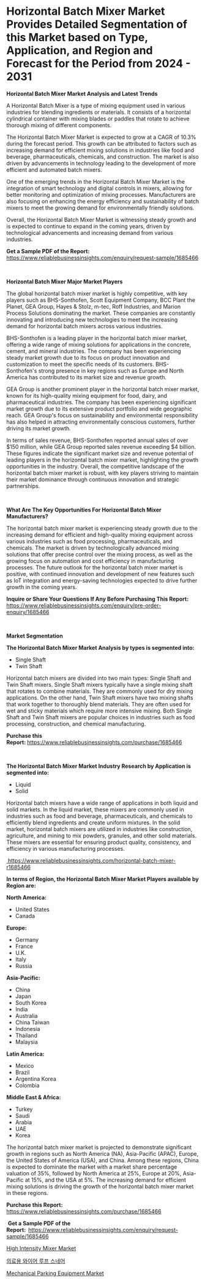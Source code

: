 <p><h1>Horizontal Batch Mixer Market Provides Detailed Segmentation of this Market based on Type, Application, and Region and Forecast for the Period from 2024 - 2031</h1></p><p><strong>Horizontal Batch Mixer Market Analysis and Latest Trends</strong></p>
<p><p>A Horizontal Batch Mixer is a type of mixing equipment used in various industries for blending ingredients or materials. It consists of a horizontal cylindrical container with mixing blades or paddles that rotate to achieve thorough mixing of different components.</p><p>The Horizontal Batch Mixer Market is expected to grow at a CAGR of 10.3% during the forecast period. This growth can be attributed to factors such as increasing demand for efficient mixing solutions in industries like food and beverage, pharmaceuticals, chemicals, and construction. The market is also driven by advancements in technology leading to the development of more efficient and automated batch mixers.</p><p>One of the emerging trends in the Horizontal Batch Mixer Market is the integration of smart technology and digital controls in mixers, allowing for better monitoring and optimization of mixing processes. Manufacturers are also focusing on enhancing the energy efficiency and sustainability of batch mixers to meet the growing demand for environmentally friendly solutions.</p><p>Overall, the Horizontal Batch Mixer Market is witnessing steady growth and is expected to continue to expand in the coming years, driven by technological advancements and increasing demand from various industries.</p></p>
<p><strong>Get a Sample PDF of the Report:&nbsp;</strong> <a href="https://www.reliablebusinessinsights.com/enquiry/request-sample/1685466">https://www.reliablebusinessinsights.com/enquiry/request-sample/1685466</a></p>
<p>&nbsp;</p>
<p><strong>Horizontal Batch Mixer Major Market Players</strong></p>
<p><p>The global horizontal batch mixer market is highly competitive, with key players such as BHS-Sonthofen, Scott Equipment Company, BCC Plant the Planet, GEA Group, Hayes & Stolz, m-tec, Roff Industries, and Marion Process Solutions dominating the market. These companies are constantly innovating and introducing new technologies to meet the increasing demand for horizontal batch mixers across various industries.</p><p>BHS-Sonthofen is a leading player in the horizontal batch mixer market, offering a wide range of mixing solutions for applications in the concrete, cement, and mineral industries. The company has been experiencing steady market growth due to its focus on product innovation and customization to meet the specific needs of its customers. BHS-Sonthofen's strong presence in key regions such as Europe and North America has contributed to its market size and revenue growth.</p><p>GEA Group is another prominent player in the horizontal batch mixer market, known for its high-quality mixing equipment for food, dairy, and pharmaceutical industries. The company has been experiencing significant market growth due to its extensive product portfolio and wide geographic reach. GEA Group's focus on sustainability and environmental responsibility has also helped in attracting environmentally conscious customers, further driving its market growth.</p><p>In terms of sales revenue, BHS-Sonthofen reported annual sales of over $150 million, while GEA Group reported sales revenue exceeding $4 billion. These figures indicate the significant market size and revenue potential of leading players in the horizontal batch mixer market, highlighting the growth opportunities in the industry. Overall, the competitive landscape of the horizontal batch mixer market is robust, with key players striving to maintain their market dominance through continuous innovation and strategic partnerships.</p></p>
<p>&nbsp;</p>
<p><strong>What Are The Key Opportunities For Horizontal Batch Mixer Manufacturers?</strong></p>
<p><p>The horizontal batch mixer market is experiencing steady growth due to the increasing demand for efficient and high-quality mixing equipment across various industries such as food processing, pharmaceuticals, and chemicals. The market is driven by technologically advanced mixing solutions that offer precise control over the mixing process, as well as the growing focus on automation and cost efficiency in manufacturing processes. The future outlook for the horizontal batch mixer market is positive, with continued innovation and development of new features such as IoT integration and energy-saving technologies expected to drive further growth in the coming years.</p></p>
<p><strong>Inquire or Share Your Questions If Any Before Purchasing This Report:</strong> <a href="https://www.reliablebusinessinsights.com/enquiry/pre-order-enquiry/1685466">https://www.reliablebusinessinsights.com/enquiry/pre-order-enquiry/1685466</a></p>
<p>&nbsp;</p>
<p><strong>Market Segmentation</strong></p>
<p><strong>The Horizontal Batch Mixer Market Analysis by types is segmented into:</strong></p>
<p><ul><li>Single Shaft</li><li>Twin Shaft</li></ul></p>
<p><p>Horizontal batch mixers are divided into two main types: Single Shaft and Twin Shaft mixers. Single Shaft mixers typically have a single mixing shaft that rotates to combine materials. They are commonly used for dry mixing applications. On the other hand, Twin Shaft mixers have two mixing shafts that work together to thoroughly blend materials. They are often used for wet and sticky materials which require more intensive mixing. Both Single Shaft and Twin Shaft mixers are popular choices in industries such as food processing, construction, and chemical manufacturing.</p></p>
<p><strong>Purchase this Report:&nbsp;</strong><a href="https://www.reliablebusinessinsights.com/purchase/1685466">https://www.reliablebusinessinsights.com/purchase/1685466</a></p>
<p>&nbsp;</p>
<p><strong>The Horizontal Batch Mixer Market Industry Research by Application is segmented into:</strong></p>
<p><ul><li>Liquid</li><li>Solid</li></ul></p>
<p><p>Horizontal batch mixers have a wide range of applications in both liquid and solid markets. In the liquid market, these mixers are commonly used in industries such as food and beverage, pharmaceuticals, and chemicals to efficiently blend ingredients and create uniform mixtures. In the solid market, horizontal batch mixers are utilized in industries like construction, agriculture, and mining to mix powders, granules, and other solid materials. These mixers are essential for ensuring product quality, consistency, and efficiency in various manufacturing processes.</p></p>
<p><a href="https://www.reliablebusinessinsights.com/horizontal-batch-mixer-r1685466">&nbsp;https://www.reliablebusinessinsights.com/horizontal-batch-mixer-r1685466</a></p>
<p><strong>In terms of Region, the Horizontal Batch Mixer Market Players available by Region are:</strong></p>
<p>
    <p> <strong> North America: </strong>
        <ul>
            <li>United States</li>
            <li>Canada</li>
        </ul>
        </p> 
    <p> <strong> Europe: </strong>
        <ul>
            <li>Germany</li>
            <li>France</li>
            <li>U.K.</li>
            <li>Italy</li>
            <li>Russia</li>
        </ul>
        </p> 
    <p> <strong> Asia-Pacific: </strong>
        <ul>
            <li>China</li>
            <li>Japan</li>
            <li>South Korea</li>
            <li>India</li>
            <li>Australia</li>
            <li>China Taiwan</li>
            <li>Indonesia</li>
            <li>Thailand</li>
            <li>Malaysia</li>
        </ul>
        </p> 
    <p> <strong> Latin America: </strong>
        <ul>
            <li>Mexico</li>
            <li>Brazil</li>
            <li>Argentina Korea</li>
            <li>Colombia</li>
        </ul>
        </p> 
    <p> <strong> Middle East & Africa: </strong>
        <ul>
            <li>Turkey</li>
            <li>Saudi</li>
            <li>Arabia</li>
            <li>UAE</li>
            <li>Korea</li>
        </ul>
    </p>
    </p>
<p><p>The horizontal batch mixer market is projected to demonstrate significant growth in regions such as North America (NA), Asia-Pacific (APAC), Europe, the United States of America (USA), and China. Among these regions, China is expected to dominate the market with a market share percentage valuation of 35%, followed by North America at 25%, Europe at 20%, Asia-Pacific at 15%, and the USA at 5%. The increasing demand for efficient mixing solutions is driving the growth of the horizontal batch mixer market in these regions.</p></p>
<p><strong>Purchase this Report: </strong><a href="https://www.reliablebusinessinsights.com/purchase/1685466">https://www.reliablebusinessinsights.com/purchase/1685466</a></p>
<p>&nbsp;<strong>Get a Sample PDF of the Report:&nbsp;&nbsp;</strong><a href="https://www.reliablebusinessinsights.com/enquiry/request-sample/1685466">https://www.reliablebusinessinsights.com/enquiry/request-sample/1685466</a></p>
<p><strong></strong></p>
<p><p><a href="https://github.com/RoccoManning/Market-Research-Report-List-5/blob/main/high-intensity-mixer-market.md">High Intensity Mixer Market</a></p><p><a href="https://github.com/DavidRobb19/Market-Research-Report-List-1/blob/main/4364973173436.md">의료용 와이어 루프 스네어</a></p><p><a href="https://github.com/mateobossinovero/Market-Research-Report-List-1/blob/main/mechanical-parking-equipment-market.md">Mechanical Parking Equipment Market</a></p></p>